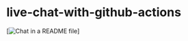 # live-chat-with-github-actions


[![Chat in a README file](https://raw.githubusercontent.com/GitGinocchio/live-chat-with-github-actions/main/chat-v1.svg)]